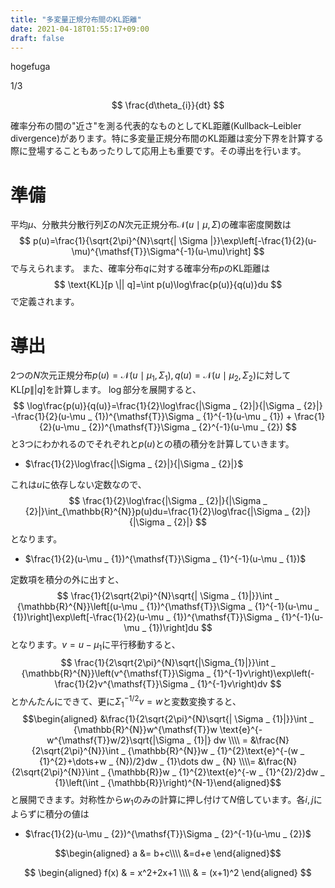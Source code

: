 ```yaml
---
title: "多変量正規分布間のKL距離"
date: 2021-04-18T01:55:17+09:00
draft: false
---
```


hogefuga

$1/3$

$$
\frac{d\theta_{i}}{dt}
$$

確率分布の間の"近さ"を測る代表的なものとしてKL距離(Kullback–Leibler divergence)があります。特に多変量正規分布間のKL距離は変分下界を計算する際に登場することもあったりして応用上も重要です。その導出を行います。

# 準備
平均$\mu$、分散共分散行列$\Sigma$の$N$次元正規分布$\mathcal{N}(u\mid\mu,\Sigma)$の確率密度関数は
$$
p(u)=\frac{1}{\sqrt{2\pi}^{N}\sqrt{| \Sigma |}}\exp\left[-\frac{1}{2}(u-\mu)^{\mathsf{T}}\Sigma^{-1}(u-\mu)\right]
$$
で与えられます。
また、確率分布$q$に対する確率分布$p$のKL距離は
$$
\text{KL}[p \|| q]=\int p(u)\log\frac{p(u)}{q(u)}du
$$
で定義されます。

# 導出
2つの$N$次元正規分布$p(u)=\mathcal{N}(u \mid \mu _ {1},\Sigma _ {1}),q(u)=\mathcal{N}(u \mid \mu _ {2},\Sigma _ {2})$に対して$\text{KL}[p \|| q]$を計算します。
$\log$部分を展開すると、
$$
\log\frac{p(u)}{q(u)}=\frac{1}{2}\log\frac{|\Sigma _ {2}|}{|\Sigma _ {2}|} -\frac{1}{2}(u-\mu _ {1})^{\mathsf{T}}\Sigma _ {1}^{-1}(u-\mu _ {1}) + \frac{1}{2}(u-\mu _ {2})^{\mathsf{T}}\Sigma _ {2}^{-1}(u-\mu _ {2})
$$
と3つにわかれるのでそれぞれと$p(u)$との積の積分を計算していきます。

- $\frac{1}{2}\log\frac{|\Sigma _ {2}|}{|\Sigma _ {2}|}$

これは$u$に依存しない定数なので、
$$
\frac{1}{2}\log\frac{|\Sigma _ {2}|}{|\Sigma _ {2}|}\int_{\mathbb{R}^{N}}p(u)du=\frac{1}{2}\log\frac{|\Sigma _ {2}|}{|\Sigma _ {2}|}
$$
となります。

- $\frac{1}{2}(u-\mu _ {1})^{\mathsf{T}}\Sigma _ {1}^{-1}(u-\mu _ {1})$

定数項を積分の外に出すと、
$$
\frac{1}{2\sqrt{2\pi}^{N}\sqrt{| \Sigma _ {1}|}}\int _ {\mathbb{R}^{N}}\left[(u-\mu _ {1})^{\mathsf{T}}\Sigma _ {1}^{-1}(u-\mu _ {1})\right]\exp\left[-\frac{1}{2}(u-\mu _ {1})^{\mathsf{T}}\Sigma _ {1}^{-1}(u-\mu _ {1})\right]du
$$
となります。$v=u-\mu _ {1}$に平行移動すると、
$$
\frac{1}{2\sqrt{2\pi}^{N}\sqrt{|\Sigma_{1}|}}\int _ {\mathbb{R}^{N}}\left(v^{\mathsf{T}}\Sigma _ {1}^{-1}v\right)\exp\left(-\frac{1}{2}v^{\mathsf{T}}\Sigma _ {1}^{-1}v\right)dv
$$
とかんたんにできて、更に$\Sigma _ {1}^{-1/2}v=w$と変数変換すると、
$$\begin{aligned}
 &\frac{1}{2\sqrt{2\pi}^{N}\sqrt{| \Sigma _ {1}|}}\int _ {\mathbb{R}^{N}}w^{\mathsf{T}}w \text{e}^{-w^{\mathsf{T}}w/2}\sqrt{|\Sigma _ {1}|} dw \\\\ = &\frac{N}{2\sqrt{2\pi}^{N}}\int _ {\mathbb{R}^{N}}w _ {1}^{2}\text{e}^{-(w _ {1}^{2}+\dots+w _ {N})/2}dw _ {1}\dots dw _ {N} \\\\= &\frac{N}{2\sqrt{2\pi}^{N}}\int _ {\mathbb{R}}w _ {1}^{2}\text{e}^{-w _ {1}^{2}/2}dw _ {1}\left(\int _ {\mathbb{R}}\right)^{N-1}\end{aligned}$$
と展開できます。対称性から$w _ {1}$のみの計算に押し付けて$N$倍しています。各$i,j$によらずに積分の値は

- $\frac{1}{2}(u-\mu _ {2})^{\mathsf{T}}\Sigma _ {2}^{-1}(u-\mu _ {2})$

$$\begin{aligned} a &= b+c\\\\ &=d+e \end{aligned}$$

$$ \begin{aligned} f(x) & = x^2+2x+1 \\\\ & = (x+1)^2 \end{aligned} $$